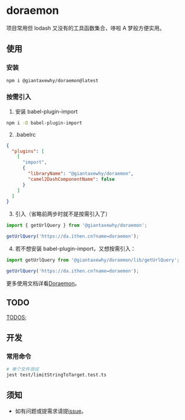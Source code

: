 # doraemon

项目常用但 lodash 又没有的工具函数集合，哆啦 A 梦般方便实用。

## 使用

### 安装

```bash
npm i @giantaxewhy/doraemon@latest
```

### 按需引入

1. 安装 babel-plugin-import

```bash
npm i -D babel-plugin-import
```

2. .babelrc

```json
{
  "plugins": [
    [
      "import",
      {
        "libraryName": "@giantaxewhy/doraemon",
        "camel2DashComponentName": false
      }
    ]
  ]
}
```

3. 引入（省略前两步时就不是按需引入了）

```typescript
import { getUrlQuery } from '@giantaxewhy/doraemon';

getUrlQuery('https://da.ithen.cn?name=doraemon');
```

4. 若不想安装 babel-plugin-import，又想按需引入：

```typescript
import getUrlQuery from '@giantaxewhy/doraemon/lib/getUrlQuery';

getUrlQuery('https://da.ithen.cn?name=doraemon');
```

更多使用文档详看[Doraemon](https://da.ithen.cn)。

## TODO

[TODOS](https://github.com/GiantAxeWhy/doraemon/projects/3);

## 开发

### 常用命令

```bash
# 单个文件测试
jest test/limitStringToTarget.test.ts
```

## 须知

- 如有问题或提需求请提[issue](https://github.com/GiantAxeWhy/doraemon/issues)。
